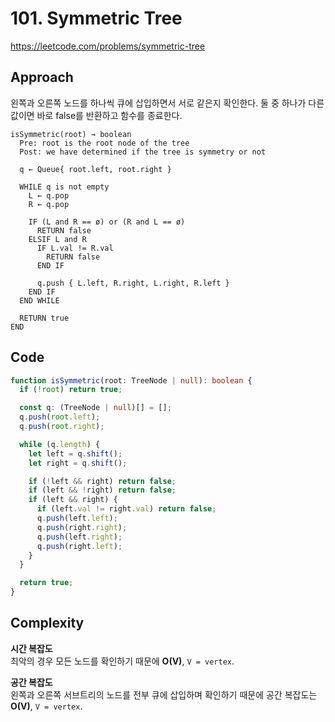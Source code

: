 # 101. Symmetric Tree

https://leetcode.com/problems/symmetric-tree

## Approach

왼쪽과 오른쪽 노드를 하나씩 큐에 삽입하면서 서로 같은지 확인한다. 둘 중 하나가 다른 값이면 바로 false를 반환하고 함수를 종료한다.

```text
isSymmetric(root) → boolean
  Pre: root is the root node of the tree
  Post: we have determined if the tree is symmetry or not

  q ← Queue{ root.left, root.right }

  WHILE q is not empty
    L ← q.pop
    R ← q.pop

    IF (L and R == ø) or (R and L == ø)
      RETURN false
    ELSIF L and R
      IF L.val != R.val
        RETURN false
      END IF

      q.push { L.left, R.right, L.right, R.left }
    END IF
  END WHILE

  RETURN true
END
```

## Code

```ts
function isSymmetric(root: TreeNode | null): boolean {
  if (!root) return true;

  const q: (TreeNode | null)[] = [];
  q.push(root.left);
  q.push(root.right);

  while (q.length) {
    let left = q.shift();
    let right = q.shift();

    if (!left && right) return false;
    if (left && !right) return false;
    if (left && right) {
      if (left.val != right.val) return false;
      q.push(left.left);
      q.push(right.right);
      q.push(left.right);
      q.push(right.left);
    }
  }

  return true;
}
```

## Complexity

**시간 복잡도** <br />
최악의 경우 모든 노드를 확인하기 때문에 **O(V)**, `V = vertex`.

**공간 복잡도** <br />
왼쪽과 오른쪽 서브트리의 노드를 전부 큐에 삽입하며 확인하기 때문에 공간 복잡도는 **O(V)**, `V = vertex`.
